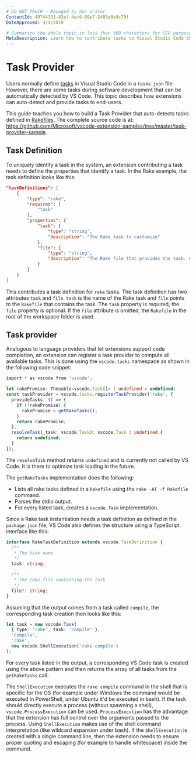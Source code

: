 ```yaml
---
# DO NOT TOUCH — Managed by doc writer
ContentId: 49744351-83ef-4ef6-99e7-2485e6e9c79f
DateApproved: 4/4/2019

# Summarize the whole topic in less than 300 characters for SEO purpose
MetaDescription: Learn how to contribute tasks to Visual Studio Code through an extension (plug-in).
---
```


# Task Provider

Users normally define [tasks](/docs/editor/tasks) in Visual Studio Code in a `tasks.json` file. However, there are some tasks during software development that can be automatically detected by VS Code. This topic describes how extensions can auto-detect and provide tasks to end-users.

This guide teaches you how to build a Task Provider that auto-detects tasks defined in [Rakefiles](https://ruby.github.io/rake/). The complete source code is at: https://github.com/Microsoft/vscode-extension-samples/tree/master/task-provider-sample.

## Task Definition

To uniquely identify a task in the system, an extension contributing a task needs to define the properties that identify a task. In the Rake example, the task definition looks like this:

```json
"taskDefinitions": [
    {
        "type": "rake",
        "required": [
            "task"
        ],
        "properties": {
            "task": {
                "type": "string",
                "description": "The Rake task to customize"
            },
            "file": {
                "type": "string",
                "description": "The Rake file that provides the task. Can be omitted."
            }
        }
    }
]
```

This contributes a task definition for `rake` tasks. The task definition has two attributes `task` and `file`. `task` is the name of the Rake task and `file` points to the `Rakefile` that contains the task. The `task` property is required, the `file` property is optional. If the `file` attribute is omitted, the `Rakefile` in the root of the workspace folder is used.

## Task provider

Analogous to language providers that let extensions support code completion, an extension can register a task provider to compute all available tasks. This is done using the `vscode.tasks` namespace as shown in the following code snippet:

```ts
import * as vscode from 'vscode';

let rakePromise: Thenable<vscode.Task[]> | undefined = undefined;
const taskProvider = vscode.tasks.registerTaskProvider('rake', {
  provideTasks: () => {
    if (!rakePromise) {
      rakePromise = getRakeTasks();
    }
    return rakePromise;
  },
  resolveTask(_task: vscode.Task): vscode.Task | undefined {
    return undefined;
  }
});
```

The `resolveTask` method returns `undefined` and is currently not called by VS Code. It is there to optimize task loading in the future.

The `getRakeTasks` implementation does the following:

- Lists all rake tasks defined in a `Rakefile` using the `rake -AT -f Rakefile` command.
- Parses the stdio output.
- For every listed task, creates a `vscode.Task` implementation.

Since a Rake task instantiation needs a task definition as defined in the `package.json` file, VS Code also defines the structure using a TypeScript interface like this:

```typescript
interface RakeTaskDefinition extends vscode.TaskDefinition {
  /**
   * The task name
   */
  task: string;

  /**
   * The rake file containing the task
   */
  file?: string;
}
```

Assuming that the output comes from a task called `compile`, the corresponding task creation then looks like this:

```typescript
let task = new vscode.Task(
  { type: 'rake', task: 'compile' },
  'compile',
  'rake',
  new vscode.ShellExecution('rake compile')
);
```

For every task listed in the output, a corresponding VS Code task is created using the above pattern and then returns the array of all tasks from the `getRakeTasks` call.

The `ShellExecution` executes the `rake compile` command in the shell that is specific for the OS (for example under Windows the command would be executed in PowerShell, under Ubuntu it'd be executed in bash). If the task should directly execute a process (without spawning a shell), `vscode.ProcessExecution` can be used. `ProcessExecution` has the advantage that the extension has full control over the arguments passed to the process. Using `ShellExecution` makes use of the shell command interpretation (like wildcard expansion under bash). If the `ShellExecution` is created with a single command line, then the extension needs to ensure proper quoting and escaping (for example to handle whitespace) inside the command.
